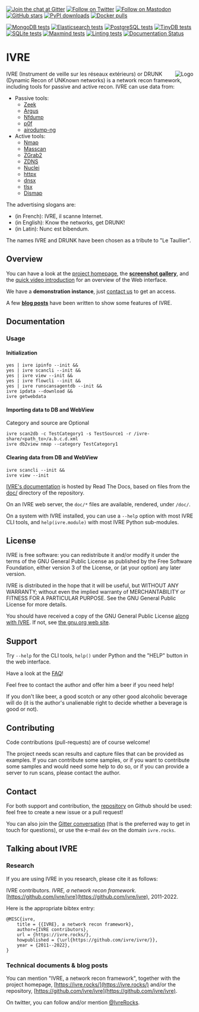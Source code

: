 [![Join the chat at Gitter](https://badges.gitter.im/ivre/ivre.svg)](https://gitter.im/ivre/ivre)
[![Follow on Twitter](https://img.shields.io/twitter/follow/IvreRocks.svg?logo=twitter)](https://twitter.com/IvreRocks)
[![Follow on Mastodon](https://img.shields.io/mastodon/follow/109349639355238149?domain=https%3A%2F%2Finfosec.exchange&style=social)](https://infosec.exchange/@ivre)
[![GitHub stars](https://img.shields.io/github/stars/ivre/ivre?style=social)](https://github.com/ivre/ivre)
[![PyPI downloads](https://pepy.tech/badge/ivre)](https://pypi.org/project/ivre/)
[![Docker pulls](https://img.shields.io/docker/pulls/ivre/web)](https://hub.docker.com/u/ivre/)

[![MongoDB tests](https://github.com/ivre/ivre/actions/workflows/mongodb.yml/badge.svg?branch=master)](https://github.com/ivre/ivre/actions/workflows/mongodb.yml/?branch=master)
[![Elasticsearch tests](https://github.com/ivre/ivre/actions/workflows/elastic.yml/badge.svg?branch=master)](https://github.com/ivre/ivre/actions/workflows/elastic.yml/?branch=master)
[![PostgreSQL tests](https://github.com/ivre/ivre/actions/workflows/postgres.yml/badge.svg?branch=master)](https://github.com/ivre/ivre/actions/workflows/postgres.yml/?branch=master)
[![TinyDB tests](https://github.com/ivre/ivre/actions/workflows/tinydb.yml/badge.svg?branch=master)](https://github.com/ivre/ivre/actions/workflows/tinydb.yml/?branch=master)
[![SQLite tests](https://github.com/ivre/ivre/actions/workflows/sqlite.yml/badge.svg?branch=master)](https://github.com/ivre/ivre/actions/workflows/sqlite.yml/?branch=master)
[![Maxmind tests](https://github.com/ivre/ivre/actions/workflows/maxmind.yml/badge.svg?branch=master)](https://github.com/ivre/ivre/actions/workflows/maxmind.yml/?branch=master)
[![Linting tests](https://github.com/ivre/ivre/actions/workflows/linting.yml/badge.svg?branch=master)](https://github.com/ivre/ivre/actions/linting/mongodb.yml/?branch=master)
[![Documentation Status](https://readthedocs.org/projects/ivre/badge/?version=latest)](https://doc.ivre.rocks/en/latest/?badge=latest)

# IVRE #

<img align="right" src="https://ivre.rocks/logo.png" alt="Logo"/> IVRE
(Instrument de veille sur les réseaux extérieurs) or DRUNK (Dynamic
Recon of UNKnown networks) is a network recon framework, including
tools for passive and active recon. IVRE can use data from:

- Passive tools:
  - [Zeek](https://zeek.org/)
  - [Argus](http://qosient.com/argus/)
  - [Nfdump](https://github.com/phaag/nfdump)
  - [p0f](https://lcamtuf.coredump.cx/p0f3/)
  - [airodump-ng](https://www.aircrack-ng.org/)
- Active tools:
  - [Nmap](https://nmap.org/)
  - [Masscan](https://github.com/robertdavidgraham/masscan)
  - [ZGrab2](https://github.com/zmap/zgrab2)
  - [ZDNS](https://github.com/zmap/zdns)
  - [Nuclei](https://nuclei.projectdiscovery.io/)
  - [httpx](https://github.com/projectdiscovery/httpx)
  - [dnsx](https://github.com/projectdiscovery/dnsx)
  - [tlsx](https://github.com/projectdiscovery/tlsx)
  - [Dismap](https://github.com/zhzyker/dismap/)

The advertising slogans are:

-   (in French): IVRE, il scanne Internet.
-   (in English): Know the networks, get DRUNK!
-   (in Latin): Nunc est bibendum.

The names IVRE and DRUNK have been chosen as a tribute to "Le
Taullier".

## Overview ##

You can have a look at the [project homepage](https://ivre.rocks/),
the
**[screenshot gallery](https://doc.ivre.rocks/en/latest/overview/screenshots.html)**,
and the
[quick video introduction](https://www.youtube.com/watch?v=GBu5QMq6ewY)
for an overview of the Web interface.

We have a **demonstration instance**, just [contact us](#contact) to
get an access.

A few
**[blog posts](http://pierre.droids-corp.org/blog/html/tags/ivre.html)**
have been written to show some features of IVRE.

## Documentation ##

### Usage ###
#### Initialization ####
```
yes | ivre ipinfo --init &&
yes | ivre scancli --init &&
yes | ivre view --init &&
yes | ivre flowcli --init &&
yes | ivre runscansagentdb --init &&
ivre ipdata --download &&
ivre getwebdata
```
#### Importing data to DB and WebView ####
Category and source are Optional
```
ivre scan2db -c TestCategory1 -s TestSource1 -r /ivre-share/<path_to>/a.b.c.d.xml
ivre db2view nmap --category TestCategory1
```

#### Clearing data from DB and WebView ####
```
ivre scancli --init &&
ivre view --init
```






[IVRE's documentation](https://doc.ivre.rocks/) is hosted by Read The
Docs, based on files from the [doc/](doc/) directory of the
repository.

On an IVRE web server, the `doc/*` files are available, rendered,
under `/doc/`.

On a system with IVRE installed, you can use a `--help` option with
most IVRE CLI tools, and `help(ivre.module)` with most IVRE Python
sub-modules.

## License ##

IVRE is free software: you can redistribute it and/or modify
it under the terms of the GNU General Public License as published by
the Free Software Foundation, either version 3 of the License, or
(at your option) any later version.

IVRE is distributed in the hope that it will be useful,
but WITHOUT ANY WARRANTY; without even the implied warranty of
MERCHANTABILITY or FITNESS FOR A PARTICULAR PURPOSE.  See the
GNU General Public License for more details.

You should have received a copy of the GNU General Public License
[along with IVRE](doc/license.rst). If not, see
[the gnu.org web site](http://www.gnu.org/licenses/).

## Support ##

Try `--help` for the CLI tools, `help()` under Python and the "HELP"
button in the web interface.

Have a look at the
[FAQ](https://doc.ivre.rocks/en/latest/overview/faq.html)!

Feel free to contact the author and offer him a beer if you need help!

If you don't like beer, a good scotch or any other good alcoholic
beverage will do (it is the author's unalienable right to decide
whether a beverage is good or not).

## Contributing ##

Code contributions (pull-requests) are of course welcome!

The project needs scan results and capture files that can be provided
as examples. If you can contribute some samples, or if you want to
contribute some samples and would need some help to do so, or if you
can provide a server to run scans, please contact the author.

## Contact ##

For both support and contribution, the
[repository](https://github.com/ivre/ivre) on Github should be
used: feel free to create a new issue or a pull request!

You can also join the
[Gitter conversation](https://gitter.im/ivre/ivre) (that is the
preferred way to get in touch for questions), or use the e-mail `dev`
on the domain `ivre.rocks`.

## Talking about IVRE ##

### Research ###

If you are using IVRE in you research, please cite it as follows:

IVRE contributors. *IVRE, a network recon framework*.
[https://github.com/ivre/ivre](https://github.com/ivre/ivre),
2011-2022.

Here is the appropriate bibtex entry:

    @MISC{ivre,
        title = {{IVRE}, a network recon framework},
        author={IVRE contributors},
        url = {https://ivre.rocks/},
        howpublished = {\url{https://github.com/ivre/ivre/}},
        year = {2011--2022},
    }

### Technical documents & blog posts ###

You can mention "IVRE, a network recon framework", together with the
project homepage, [https://ivre.rocks/](https://ivre.rocks/) and/or
the repository,
[https://github.com/ivre/ivre](https://github.com/ivre/ivre).

On twitter, you can follow and/or mention
[@IvreRocks](https://twitter.com/IvreRocks).
